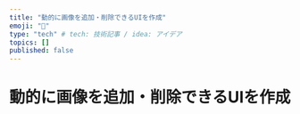 ```yaml
---
title: "動的に画像を追加・削除できるUIを作成"
emoji: "🍣"
type: "tech" # tech: 技術記事 / idea: アイデア
topics: []
published: false
---
```


# 動的に画像を追加・削除できるUIを作成
